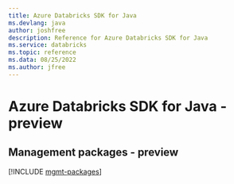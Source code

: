 ```yaml
---
title: Azure Databricks SDK for Java
ms.devlang: java
author: joshfree
description: Reference for Azure Databricks SDK for Java
ms.service: databricks
ms.topic: reference
ms.data: 08/25/2022
ms.author: jfree
---
```

# Azure Databricks SDK for Java - preview

## Management packages - preview
[!INCLUDE [mgmt-packages](databricks-mgmt-index.md)]